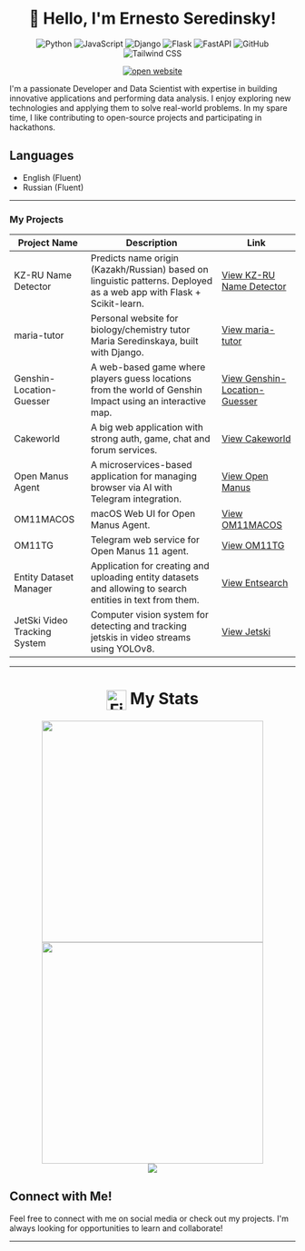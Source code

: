 <div align="center">
<h1>👋 Hello, I'm Ernesto Seredinsky!</h1>

![Python](https://img.shields.io/badge/Python-3776AB?style=flat-square&logo=python&logoColor=white)
![JavaScript](https://img.shields.io/badge/JavaScript-F7DF1E?style=flat-square&logo=javascript&logoColor=black)
![Django](https://img.shields.io/badge/Django-092E20?style=flat-square&logo=django&logoColor=white)
![Flask](https://img.shields.io/badge/Flask-000000?style=flat-square&logo=flask&logoColor=white)
![FastAPI](https://img.shields.io/badge/FastAPI-009688?style=flat-square&logo=fastapi&logoColor=white)
![GitHub](https://img.shields.io/badge/GitHub-181717?style=flat-square&logo=github&logoColor=white)
![Tailwind CSS](https://img.shields.io/badge/Tailwind_CSS-38B2AC?style=flat-square&logo=tailwind-css&logoColor=white)

  <a href="https://ernestoseredinsky.pythonanywhere.com/">
    <img src="https://img.shields.io/badge/||_‎_‎_‎_‎_OPEN WEBSITE_‎_‎_‎_‎||-0969DA?style=for-the-badge&logoColor=white" alt="open website">
  </a>
</div>

I'm a passionate Developer and Data Scientist with expertise in building innovative applications and performing data analysis. I enjoy exploring new technologies and applying them to solve real-world problems. In my spare time, I like contributing to open-source projects and participating in hackathons.

## Languages
- English (Fluent)
- Russian (Fluent)

---


### My Projects
| Project Name           | Description                                                                 | Link                                      |
|------------------------|-----------------------------------------------------------------------------|-------------------------------------------|
| KZ-RU Name Detector    | Predicts name origin (Kazakh/Russian) based on linguistic patterns. Deployed as a web app with Flask + Scikit-learn. | [View KZ-RU Name Detector](https://github.com/ErnestoAizenberg/kz-ru-name-detector) |
| maria-tutor            | Personal website for biology/chemistry tutor Maria Seredinskaya, built with Django. | [View maria-tutor](https://github.com/ErnestoAizenberg/maria-tutor) |
| Genshin-Location-Guesser | A web-based game where players guess locations from the world of Genshin Impact using an interactive map. | [View Genshin-Location-Guesser](https://github.com/ErnestoAizenberg/Genshin-Location-Guesser) |
| Cakeworld              | A big web application with strong auth, game, chat and forum services. | [View Cakeworld](https://github.com/ErnestoAizenberg/cakeworld) |
| Open Manus Agent       | A microservices-based application for managing browser via AI with Telegram integration. | [View Open Manus](https://github.com/ErnestoAizenberg/open-manus-agent) |
| OM11MACOS              | macOS Web UI for Open Manus Agent. | [View OM11MACOS](https://github.com/ErnestoAizenberg/OM11MACOS) |
| OM11TG                 | Telegram web service for Open Manus 11 agent. | [View OM11TG](https://github.com/ErnestoAizenberg/OM11TG) |
| Entity Dataset Manager | Application for creating and uploading entity datasets and allowing to search entities in text from them. | [View Entsearch](https://github.com/ErnestoAizenberg/entsearch) |
| JetSki Video Tracking System | Computer vision system for detecting and tracking jetskis in video streams using YOLOv8. | [View Jetski](https://github.com/ErnestoAizenberg/jetski-tracker) |
---

<h1 align="center" style="border-bottom: 0 !important;">
  <img src="https://raw.githubusercontent.com/Tarikul-Islam-Anik/Animated-Fluent-Emojis/master/Emojis/Travel%20and%20places/Fire.png" alt="Fire" width="35" height="35" style="vertical-align: middle !important;" />
  My Stats
</h1>

<div align="center">
  <img width="390" src="https://github-readme-streak-stats.herokuapp.com?user=ErnestoAizenberg&theme=dark&border_radius=10" />
  <img width="390" src="https://github-readme-stats.vercel.app/api?username=ErnestoAizenberg&show_icons=true&theme=vision-friendly-dark&border_radius=10" />
  <br/>
  <img src="https://github-readme-stats.vercel.app/api/top-langs/?username=ErnestoAizenberg&layout=compact&theme=vision-friendly-dark&border_radius=10&card_width=360" />
</div>

## Connect with Me!
Feel free to connect with me on social media or check out my projects. I'm always looking for opportunities to learn and collaborate! 

---
